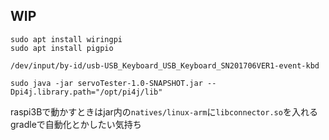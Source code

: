 ## WIP

```
sudo apt install wiringpi
sudo apt install pigpio
```

``` /dev/input/by-id/usb-USB_Keyboard_USB_Keyboard_SN201706VER1-event-kbd ```

```sudo java -jar servoTester-1.0-SNAPSHOT.jar --Dpi4j.library.path="/opt/pi4j/lib"```

raspi3Bで動かすときはjar内の`natives/linux-arm`に`libconnector.so`を入れる  
gradleで自動化とかしたい気持ち